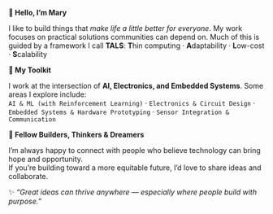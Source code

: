 **👋 Hello, I’m Mary**

I like to build things that *make life a little better for everyone*. My work focuses on practical solutions communities can depend on. Much of this is guided by a framework I call **TALS**:  **T**hin computing · **A**daptability · **L**ow-cost · **S**calability

**🔧 My Toolkit**

I work at the intersection of **AI, Electronics, and Embedded Systems**. Some areas I explore include:  
`AI & ML (with Reinforcement Learning)` · `Electronics & Circuit Design` · `Embedded Systems & Hardware Prototyping` · `Sensor Integration & Communication`

**🌱 Fellow Builders, Thinkers & Dreamers** 

I’m always happy to connect with people who believe technology can bring hope and opportunity.  
If you’re building toward a more equitable future, I’d love to share ideas and collaborate.

✨ *“Great ideas can thrive anywhere — especially where people build with purpose.”*
